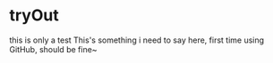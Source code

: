 # tryOut
this is only a test
This's something i need to say here, first time using GitHub, should be fine~
